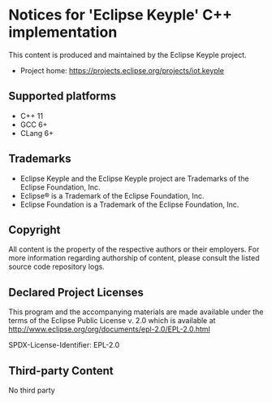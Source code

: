 # Notices for 'Eclipse Keyple' C++ implementation

This content is produced and maintained by the Eclipse Keyple project.

* Project home: https://projects.eclipse.org/projects/iot.keyple

## Supported platforms

* C++ 11
* GCC 6+
* CLang 6+

## Trademarks

* Eclipse Keyple and the Eclipse Keyple project are Trademarks of the Eclipse Foundation, Inc.
* Eclipse® is a Trademark of the Eclipse Foundation, Inc.
* Eclipse Foundation is a Trademark of the Eclipse Foundation, Inc.

## Copyright

All content is the property of the respective authors or their employers.
For more information regarding authorship of content, please consult the
listed source code repository logs.

## Declared Project Licenses

This program and the accompanying materials are made available under the terms
of the Eclipse Public License v. 2.0 which is available at
http://www.eclipse.org/org/documents/epl-2.0/EPL-2.0.html

SPDX-License-Identifier: EPL-2.0

## Third-party Content

No third party
